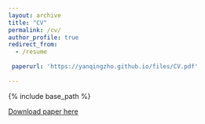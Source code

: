 ```yaml
---
layout: archive
title: "CV"
permalink: /cv/
author_profile: true
redirect_from:
  - /resume
  
 paperurl: 'https://yanqingzho.github.io/files/CV.pdf' 
  
---
```


{% include base_path %}


[Download paper here](https://yanqingzho.github.io/files/CV.pdf)






